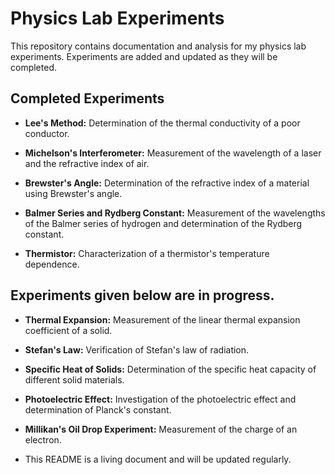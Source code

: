 # Physics Lab Experiments

This repository contains documentation and analysis for my physics lab experiments. Experiments are added and updated as they will be completed.

## Completed Experiments

* **Lee's Method:** Determination of the thermal conductivity of a poor conductor.
   
* **Michelson's Interferometer:** Measurement of the wavelength of a laser and the refractive index of air.

* **Brewster's Angle:** Determination of the refractive index of a material using Brewster's angle.
 
* **Balmer Series and Rydberg Constant:** Measurement of the wavelengths of the Balmer series of hydrogen and determination of the Rydberg constant.

* **Thermistor:** Characterization of a thermistor's temperature dependence.

## Experiments given below are in progress.
  
* **Thermal Expansion:** Measurement of the linear thermal expansion coefficient of a solid.

* **Stefan's Law:** Verification of Stefan's law of radiation.

* **Specific Heat of Solids:** Determination of the specific heat capacity of different solid materials.
    
* **Photoelectric Effect:** Investigation of the photoelectric effect and determination of Planck's constant.
  
* **Millikan's Oil Drop Experiment:** Measurement of the charge of an electron.
 


* This README is a living document and will be updated regularly.
